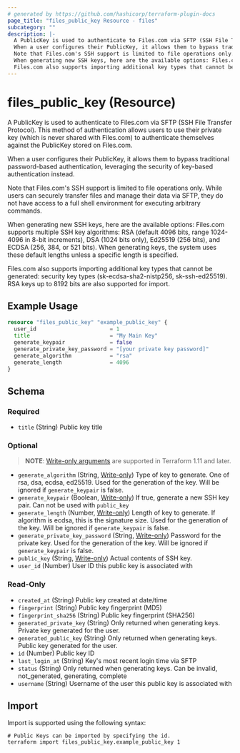 ```yaml
---
# generated by https://github.com/hashicorp/terraform-plugin-docs
page_title: "files_public_key Resource - files"
subcategory: ""
description: |-
  A PublicKey is used to authenticate to Files.com via SFTP (SSH File Transfer Protocol). This method of authentication allows users to use their private key (which is never shared with Files.com) to authenticate themselves against the PublicKey stored on Files.com.
  When a user configures their PublicKey, it allows them to bypass traditional password-based authentication, leveraging the security of key-based authentication instead.
  Note that Files.com's SSH support is limited to file operations only. While users can securely transfer files and manage their data via SFTP, they do not have access to a full shell environment for executing arbitrary commands.
  When generating new SSH keys, here are the available options: Files.com supports multiple SSH key algorithms: RSA (default 4096 bits, range 1024-4096 in 8-bit increments), DSA (1024 bits only), Ed25519 (256 bits), and ECDSA (256, 384, or 521 bits). When generating keys, the system uses these default lengths unless a specific length is specified.
  Files.com also supports importing additional key types that cannot be generated: security key types (sk-ecdsa-sha2-nistp256, sk-ssh-ed25519). RSA keys up to 8192 bits are also supported for import.
---
```


# files_public_key (Resource)

A PublicKey is used to authenticate to Files.com via SFTP (SSH File Transfer Protocol). This method of authentication allows users to use their private key (which is never shared with Files.com) to authenticate themselves against the PublicKey stored on Files.com.



When a user configures their PublicKey, it allows them to bypass traditional password-based authentication, leveraging the security of key-based authentication instead.



Note that Files.com's SSH support is limited to file operations only. While users can securely transfer files and manage their data via SFTP, they do not have access to a full shell environment for executing arbitrary commands.



When generating new SSH keys, here are the available options: Files.com supports multiple SSH key algorithms: RSA (default 4096 bits, range 1024-4096 in 8-bit increments), DSA (1024 bits only), Ed25519 (256 bits), and ECDSA (256, 384, or 521 bits). When generating keys, the system uses these default lengths unless a specific length is specified.



Files.com also supports importing additional key types that cannot be generated: security key types (sk-ecdsa-sha2-nistp256, sk-ssh-ed25519). RSA keys up to 8192 bits are also supported for import.

## Example Usage

```terraform
resource "files_public_key" "example_public_key" {
  user_id                       = 1
  title                         = "My Main Key"
  generate_keypair              = false
  generate_private_key_password = "[your private key password]"
  generate_algorithm            = "rsa"
  generate_length               = 4096
}
```

<!-- schema generated by tfplugindocs -->
## Schema

### Required

- `title` (String) Public key title

### Optional

> **NOTE**: [Write-only arguments](https://developer.hashicorp.com/terraform/language/resources/ephemeral#write-only-arguments) are supported in Terraform 1.11 and later.

- `generate_algorithm` (String, [Write-only](https://developer.hashicorp.com/terraform/language/resources/ephemeral#write-only-arguments)) Type of key to generate.  One of rsa, dsa, ecdsa, ed25519. Used for the generation of the key. Will be ignored if `generate_keypair` is false.
- `generate_keypair` (Boolean, [Write-only](https://developer.hashicorp.com/terraform/language/resources/ephemeral#write-only-arguments)) If true, generate a new SSH key pair. Can not be used with `public_key`
- `generate_length` (Number, [Write-only](https://developer.hashicorp.com/terraform/language/resources/ephemeral#write-only-arguments)) Length of key to generate. If algorithm is ecdsa, this is the signature size. Used for the generation of the key. Will be ignored if `generate_keypair` is false.
- `generate_private_key_password` (String, [Write-only](https://developer.hashicorp.com/terraform/language/resources/ephemeral#write-only-arguments)) Password for the private key. Used for the generation of the key. Will be ignored if `generate_keypair` is false.
- `public_key` (String, [Write-only](https://developer.hashicorp.com/terraform/language/resources/ephemeral#write-only-arguments)) Actual contents of SSH key.
- `user_id` (Number) User ID this public key is associated with

### Read-Only

- `created_at` (String) Public key created at date/time
- `fingerprint` (String) Public key fingerprint (MD5)
- `fingerprint_sha256` (String) Public key fingerprint (SHA256)
- `generated_private_key` (String) Only returned when generating keys. Private key generated for the user.
- `generated_public_key` (String) Only returned when generating keys. Public key generated for the user.
- `id` (Number) Public key ID
- `last_login_at` (String) Key's most recent login time via SFTP
- `status` (String) Only returned when generating keys. Can be invalid, not_generated, generating, complete
- `username` (String) Username of the user this public key is associated with

## Import

Import is supported using the following syntax:

```shell
# Public Keys can be imported by specifying the id.
terraform import files_public_key.example_public_key 1
```
